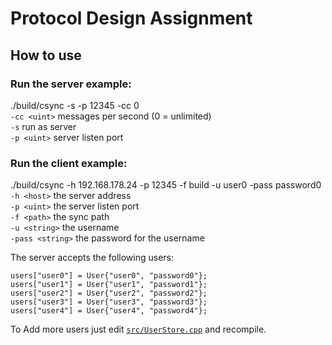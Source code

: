# Protocol Design Assignment
## How to use
### Run the server example:
./build/csync -s -p 12345 -cc 0<br/>
`-cc <uint>` messages per second (0 = unlimited)<br/>
`-s` run as server<br/>
`-p <uint>` server listen port<br/>


### Run the client example:
./build/csync -h 192.168.178.24 -p 12345 -f build -u user0 -pass password0<br/>
`-h <host>` the server address<br/>
`-p <uint>` the server listen port<br/>
`-f <path>` the sync path<br/>
`-u <string>` the username<br/>
`-pass <string>` the password for the username<br/>

The server accepts the following users:
```
users["user0"] = User{"user0", "password0"};
users["user1"] = User{"user1", "password1"};
users["user2"] = User{"user2", "password2"};
users["user3"] = User{"user3", "password3"};
users["user4"] = User{"user4", "password4"};
```

To Add more users just edit [`src/UserStore.cpp`](https://github.com/COM8/protocol-assignment-1/blob/master/src/UserStore.cpp) and recompile.

